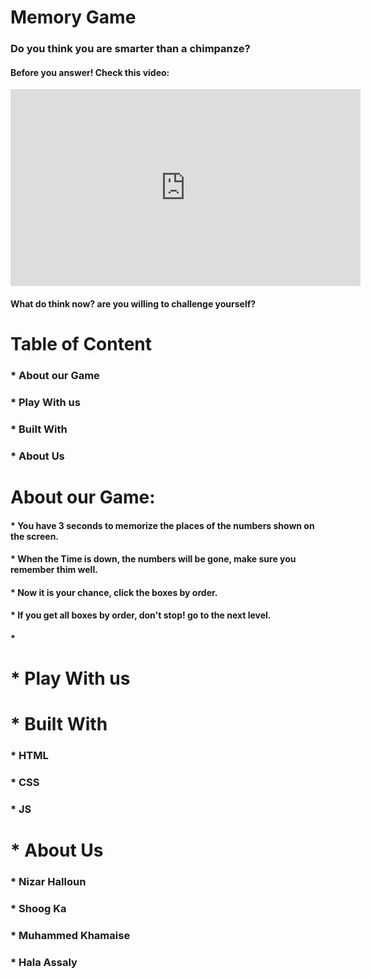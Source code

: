 # Memory Game

### Do you think you are smarter than a chimpanze?

#### Before you answer! Check this video:

<!-- <video width="320" height="240" controls>
  <source src="movie.mp4" type="video/mp4">
  <source src="movie.ogg" type="video/ogg">
Your browser does not support the video tag.
</video> -->

<!-- <iframe width="560" height="315" src="https://www.youtube.com/embed/cPiDHXtM0VA" frameborder="0" allow="accelerometer; autoplay; clipboard-write; encrypted-media; gyroscope; picture-in-picture" allowfullscreen></iframe> -->

<iframe width="560" height="315" src="https://www.youtube.com/embed/cPiDHXtM0VA" frameborder="0" allow="accelerometer; autoplay; clipboard-write; encrypted-media; gyroscope; picture-in-picture" allowfullscreen></iframe>

#### What do think now? are you willing to challenge yourself?

# Table of Content

### \* About our Game

### \* Play With us

### \* Built With

### \* About Us

# About our Game:

#### \* You have 3 seconds to memorize the places of the numbers shown on the screen.

#### \* When the Time is down, the numbers will be gone, make sure you remember thim well.

#### \* Now it is your chance, click the boxes by order.

#### \* If you get all boxes by order, don't stop! go to the next level.

#### \*

# \* Play With us

# \* Built With

### \* HTML

### \* CSS

### \* JS

# \* About Us

### \* Nizar Halloun

### \* Shoog Ka

### \* Muhammed Khamaise

### \* Hala Assaly
